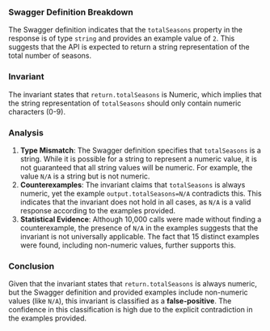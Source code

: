 ### Swagger Definition Breakdown
The Swagger definition indicates that the `totalSeasons` property in the response is of type `string` and provides an example value of `2`. This suggests that the API is expected to return a string representation of the total number of seasons.

### Invariant
The invariant states that `return.totalSeasons` is Numeric, which implies that the string representation of `totalSeasons` should only contain numeric characters (0-9).

### Analysis
1. **Type Mismatch**: The Swagger definition specifies that `totalSeasons` is a string. While it is possible for a string to represent a numeric value, it is not guaranteed that all string values will be numeric. For example, the value `N/A` is a string but is not numeric.
2. **Counterexamples**: The invariant claims that `totalSeasons` is always numeric, yet the example `output.totalSeasons=N/A` contradicts this. This indicates that the invariant does not hold in all cases, as `N/A` is a valid response according to the examples provided.
3. **Statistical Evidence**: Although 10,000 calls were made without finding a counterexample, the presence of `N/A` in the examples suggests that the invariant is not universally applicable. The fact that 15 distinct examples were found, including non-numeric values, further supports this.

### Conclusion
Given that the invariant states that `return.totalSeasons` is always numeric, but the Swagger definition and provided examples include non-numeric values (like `N/A`), this invariant is classified as a **false-positive**. The confidence in this classification is high due to the explicit contradiction in the examples provided.
